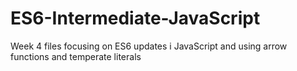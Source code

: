 ﻿# ES6-Intermediate-JavaScript
Week 4 files focusing on ES6 updates i JavaScript and using arrow functions and temperate literals
